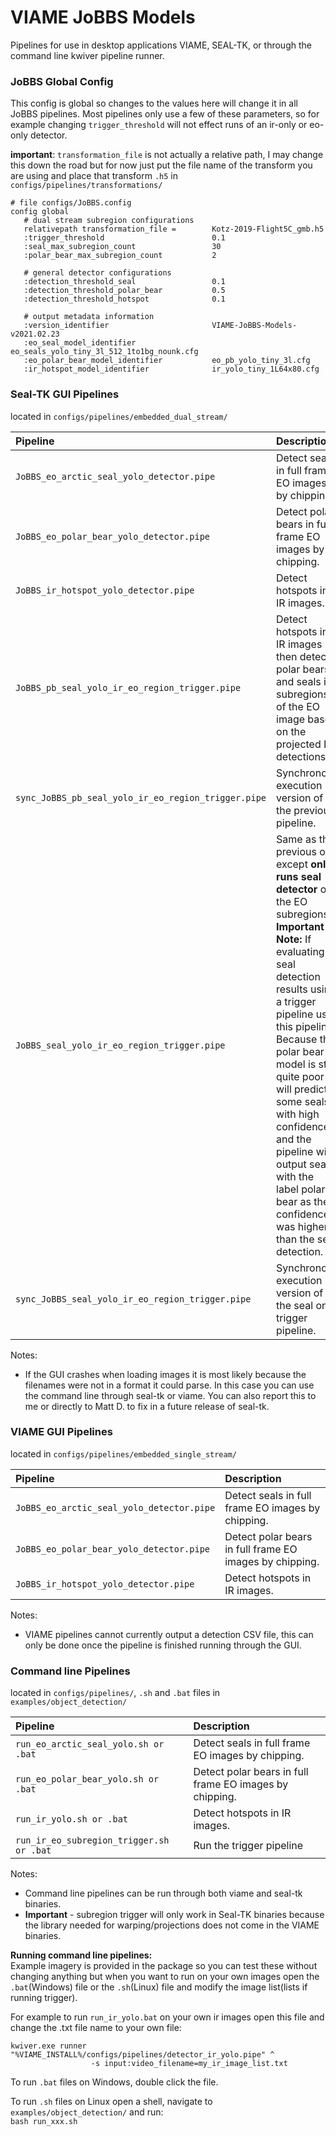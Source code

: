 # VIAME JoBBS Models
Pipelines for use in desktop applications VIAME, SEAL-TK, or through the command line kwiver pipeline runner.

### JoBBS Global Config
This config is global so changes to the values here will change it in all JoBBS pipelines.  Most pipelines only use a few of these parameters, so for example changing `trigger_threshold` will not effect runs of an ir-only or eo-only detector.

**important**: `transformation_file` is not actually a relative path, I may change this down the road but for now just put the file name of the transform you are using and place that transform `.h5` in `configs/pipelines/transformations/`
```
# file configs/JoBBS.config
config global
   # dual stream subregion configurations
   relativepath transformation_file =        Kotz-2019-Flight5C_gmb.h5
   :trigger_threshold                        0.1
   :seal_max_subregion_count                 30
   :polar_bear_max_subregion_count           2

   # general detector configurations
   :detection_threshold_seal                 0.1
   :detection_threshold_polar_bear           0.5
   :detection_threshold_hotspot              0.1

   # output metadata information
   :version_identifier                       VIAME-JoBBS-Models-v2021.02.23
   :eo_seal_model_identifier                 eo_seals_yolo_tiny_3l_512_1to1bg_nounk.cfg
   :eo_polar_bear_model_identifier           eo_pb_yolo_tiny_3l.cfg
   :ir_hotspot_model_identifier              ir_yolo_tiny_1L64x80.cfg
```


### Seal-TK GUI Pipelines
located in `configs/pipelines/embedded_dual_stream/`  

| Pipeline   |  Description |
| :------------- | :------------- |
| `JoBBS_eo_arctic_seal_yolo_detector.pipe` | Detect seals in full frame EO images by chipping.     |
| `JoBBS_eo_polar_bear_yolo_detector.pipe` | Detect polar bears in full frame EO images by chipping.     |
| `JoBBS_ir_hotspot_yolo_detector.pipe` | Detect hotspots in IR images.     |
| `JoBBS_pb_seal_yolo_ir_eo_region_trigger.pipe` | Detect hotspots in IR images then detect polar bears and seals in subregions of the EO image based on the projected IR detections.     |
| `sync_JoBBS_pb_seal_yolo_ir_eo_region_trigger.pipe` | Synchronous execution version of the previous pipeline.  |
| `JoBBS_seal_yolo_ir_eo_region_trigger.pipe` | Same as the previous one except **only runs seal detector** on the EO subregions.   **Important Note:** If evaluating seal detection results using a trigger pipeline use this pipeline.  Because the polar bear model is still quite poor it will predict some seals with high confidence and the pipeline will output seals with the label polar bear as the confidence was higher than the seal detection. |
| `sync_JoBBS_seal_yolo_ir_eo_region_trigger.pipe` | Synchronous execution version of the seal only trigger pipeline.  |

Notes:  

- If the GUI crashes when loading images it is most likely because the filenames were not in a format it could parse.  In this case you can use the command line through seal-tk or viame.  You can also report this to me or directly to Matt D. to fix in a future release of seal-tk.


### VIAME GUI Pipelines
located in `configs/pipelines/embedded_single_stream/`  

| Pipeline   |  Description |
| :------------- | :------------- |
| `JoBBS_eo_arctic_seal_yolo_detector.pipe` | Detect seals in full frame EO images by chipping.     |
| `JoBBS_eo_polar_bear_yolo_detector.pipe` | Detect polar bears in full frame EO images by chipping.    |
| `JoBBS_ir_hotspot_yolo_detector.pipe` | Detect hotspots in IR images.    |

Notes:  

- VIAME pipelines cannot currently output a detection CSV file, this can only be done once the pipeline is finished running through the GUI.

### Command line Pipelines
located in `configs/pipelines/`, `.sh` and `.bat` files in `examples/object_detection/`

| Pipeline   |  Description |
| :------------- | :------------- |
| `run_eo_arctic_seal_yolo.sh or .bat` | Detect seals in full frame EO images by chipping.     |
| `run_eo_polar_bear_yolo.sh or .bat`  | Detect polar bears in full frame EO images by chipping.     |
| `run_ir_yolo.sh or .bat` | Detect hotspots in IR images.     |
| `run_ir_eo_subregion_trigger.sh or .bat` | Run the trigger pipeline |

Notes:

- Command line pipelines can be run through both viame and seal-tk binaries.
- **Important** - subregion trigger will only work in Seal-TK binaries because the library needed for warping/projections does not come in the VIAME binaries.


**Running command line pipelines:**  
Example imagery is provided in the package so you can test these without changing anything but when you want to run on your own images open the `.bat`(Windows) file or the `.sh`(Linux) file and modify the image list(lists if running trigger).  

For example to run `run_ir_yolo.bat` on your own ir images open this file and change the .txt file name to your own file:
```
kwiver.exe runner "%VIAME_INSTALL%/configs/pipelines/detector_ir_yolo.pipe" ^
                  -s input:video_filename=my_ir_image_list.txt
```

To run `.bat` files on Windows, double click the file.  

To run `.sh` files on Linux open a shell, navigate to `examples/object_detection/` and run:  
`bash run_xxx.sh`

